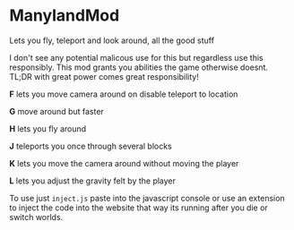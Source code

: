 # ManylandMod
 Lets you fly, teleport and look around, all the good stuff
 
 I don't see any potential malicous use for this but regardless use this responsibly. This mod grants you abilities the game otherwise doesnt. TL;DR with great power comes great responsibility!
 
 **F** lets you move camera around on disable teleport to location
 
 **G** move around but faster
 
 **H** lets you fly around
 
 **J** teleports you once through several blocks
 
 **K** lets you move the camera around without moving the player
 
 **L** lets you adjust the gravity felt by the player

To use just `inject.js` paste into the javascript console or use an extension to inject the code into the website that way its running after you die or switch worlds.